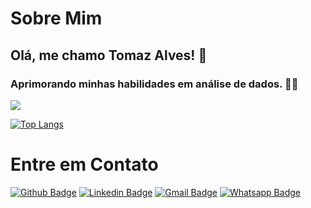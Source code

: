 

# Sobre Mim

## Olá, me chamo Tomaz Alves! 👋

### Aprimorando minhas habilidades em análise de dados. 👨‍💻 



<picture>
  <source
    srcset="https://github-readme-stats.vercel.app/api?username=Tomaz4lves&show_icons=true&theme=dark"
    media="(prefers-color-scheme: dark)"
  />
  <source
    srcset="https://github-readme-stats.vercel.app/api?username=Tomaz4lves&show_icons=true"
    media="(prefers-color-scheme: light), (prefers-color-scheme: no-preference)"
  />
  <img src="https://github-readme-stats.vercel.app/api?username=Tomaz4lves&show_icons=true" />
</picture>

[![Top Langs](https://github-readme-stats.vercel.app/api/top-langs/?username=Tomaz4lves&layout=donut-vertical)](https://github.com/anuraghazra/github-readme-stats)


# Entre em Contato


[![Github Badge](https://img.shields.io/badge/-Github-000?style=flat-square&logo=Github&logoColor=white&link=https://github.com/Tomaz4lves)](https://github.com/Tomaz4lves)
[![Linkedin Badge](https://img.shields.io/badge/-LinkedIn-blue?style=flat-square&logo=Linkedin&logoColor=white&link=linkedin.com/in/tomaz4lves/)](https://www.linkedin.com/in/tomaz4lves/)
[![Gmail Badge](https://img.shields.io/badge/Gmail-D14836?style=for-the-badge&logo=gmail&logoColor=white=https://mail.google.com/mail/?view=cm&to=tomazprodutor@gmail.com)](https://mail.google.com/mail/?view=cm&to=tomazprodutor@gmail.com)
[![Whatsapp Badge](	https://img.shields.io/badge/WhatsApp-25D366?style=for-the-badge&logo=whatsapp&logoColor=white&link=https://wa.me/5522981492635)](https://wa.me/5522981492635)


